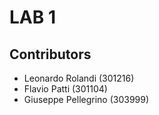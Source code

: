 # LAB 1

## Contributors
-  Leonardo Rolandi (301216)
-  Flavio Patti (301104)
-  Giuseppe Pellegrino (303999) 